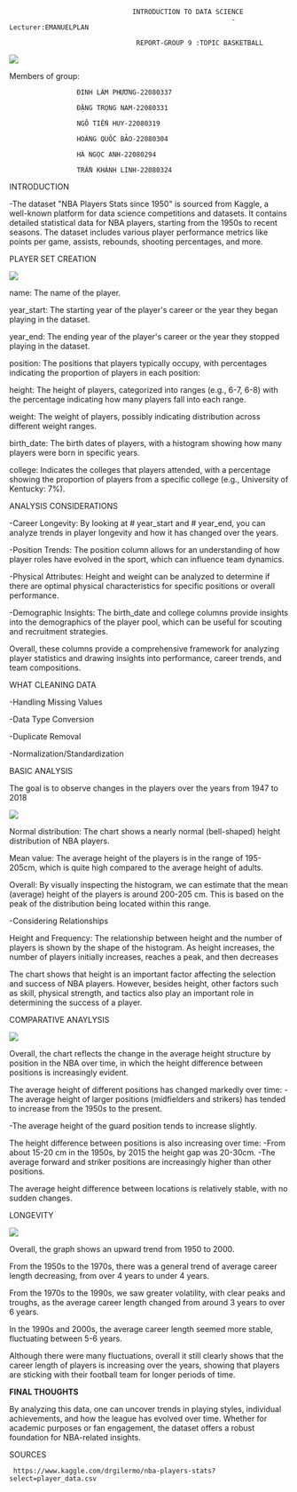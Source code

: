                                    INTRODUCTION TO DATA SCIENCE
                                                            -Lecturer:EMANUELPLAN

                                    REPORT-GROUP 9 :TOPIC BASKETBALL 

  ![](images/nab2.jpg)  

  Members of group:  
                    
                     ĐINH LÂM PHƯƠNG-22080337
  
                     ĐẶNG TRỌNG NAM-22080331
                     
                     NGÔ TIẾN HUY-22080319
                     
                     HOÀNG QUỐC BẢO-22080304
                     
                     HÀ NGỌC ANH-22080294
                     
                     TRẦN KHÁNH LINH-22080324
                

INTRODUCTION 
 
  -The dataset "NBA Players Stats since 1950" is sourced from Kaggle, a well-known platform for data science competitions and datasets. It contains detailed statistical data for NBA
    players, starting from the 1950s to recent seasons. The dataset includes various player performance metrics like points per game, assists, rebounds, shooting 
    percentages, and more. 
                                  
 PLAYER SET CREATION

  ![](images/chart5d.png)      

    
  name: The name of the player.

  year_start: The starting year of the player's career or the year they began playing in the dataset.
  
  year_end: The ending year of the player's career or the year they stopped playing in the dataset.
  
  position: The positions that players typically occupy, with percentages indicating the proportion of players in each position:
  
  height: The height of players, categorized into ranges (e.g., 6-7, 6-8) with the percentage indicating how many players fall into each 
   range.

  weight: The weight of players, possibly indicating distribution across different weight ranges.
  
  birth_date: The birth dates of players, with a histogram showing how many players were born in specific years.
  
  college: Indicates the colleges that players attended, with a percentage showing the proportion of players from a specific college (e.g., 
    University of Kentucky: 7%).

ANALYSIS CONSIDERATIONS
  
  -Career Longevity: By looking at # year_start and # year_end, you can analyze trends in player longevity and how it has changed over the years.
  
  -Position Trends: The position column allows for an understanding of how player roles have evolved in the sport, which can influence team dynamics.

  -Physical Attributes: Height and weight can be analyzed to determine if there are optimal physical characteristics for specific positions or overall performance.

  -Demographic Insights: The birth_date and college columns provide insights into the demographics of the player pool, which can be useful for scouting and recruitment strategies.
    
  Overall, these columns provide a comprehensive framework for analyzing player statistics and drawing insights into performance, career trends, and team compositions.
           
WHAT CLEANING DATA

-Handling Missing Values

-Data Type Conversion

-Duplicate Removal

-Normalization/Standardization

   
BASIC ANALYSIS

  The goal is to observe changes in the players over the years from 1947 to   2018

 ![](images/chart3b.png)  

Normal distribution: The chart shows a nearly normal (bell-shaped) height distribution of NBA players.

Mean value: The average height of the players is in the range of 195-205cm, which is quite high compared to the average height of adults.

Overall: By visually inspecting the histogram, we can estimate that the mean (average) height of the players is around 200-205 cm. This is based on the peak of the distribution being located within this range.

-Considering Relationships

Height and Frequency: The relationship between height and the number of players is shown by the shape of the histogram. As height increases, the number of players initially increases, reaches a peak, and then decreases

The chart shows that height is an important factor affecting the selection and success of NBA players. However, besides height, other factors such as skill, physical strength, and tactics also play an important role in determining the success of a player.
 
COMPARATIVE ANAYLYSIS 

  ![](images/NAM1.png) 
  
Overall, the chart reflects the change in the average height structure by position in the NBA over time, in which the height difference between positions is increasingly evident.

The average height of different positions has changed markedly over time: - The average height of larger positions (midfielders and strikers) has tended to increase from the 1950s to the present.

-The average height of the guard position tends to increase slightly.

The height difference between positions is also increasing over time: -From about 15-20 cm in the 1950s, by 2015 the height gap was 20-30cm. -The average forward and striker positions are increasingly higher than other positions. 

The average height difference between locations is relatively stable, with no sudden changes.



LONGEVITY   

 ![](images/chart3c.png) 

Overall, the graph shows an upward trend from 1950 to 2000.

From the 1950s to the 1970s, there was a general trend of average career length decreasing, from over 4 years to under 4 years.

From the 1970s to the 1990s, we saw greater volatility, with clear peaks and troughs, as the average career length changed from around 3 years to over 6 years.

In the 1990s and 2000s, the average career length seemed more stable, fluctuating between 5-6 years.

Although there were many fluctuations, overall it still clearly shows that the career length of players is increasing over the years, showing that players are sticking with their football team for longer periods of time.

**FINAL THOUGHTS**

 By analyzing this data, one can uncover trends in playing styles, 
individual achievements, and how the league has evolved over time. Whether for academic purposes or fan engagement, the dataset offers
a robust foundation for NBA-related insights.

SOURCES
 
     https://www.kaggle.com/drgilermo/nba-players-stats?select=player_data.csv
   
                  
                                                         
